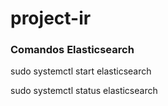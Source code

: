 # project-ir


### Comandos Elasticsearch

sudo systemctl start elasticsearch

sudo systemctl status elasticsearch
